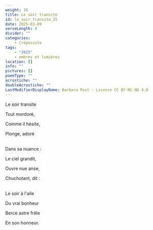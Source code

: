 ```yaml
---
weight: 16
title: Le soir transite
id: le_soir_transite_25
date: 2025-03-09
verseLength: 4
divider: ""
categories:
    - Crépuscule
tags:
    - "2025"
    - ombres et lumières
location: []
info: ""
pictures: []
poemType: ""
acrostiche: ""
doubleAcrostiche: ""
LastModifierDisplayName: Barbara Post - Licence CC BY-NC-ND 4.0
---
```

Le soir transite

Tout mordoré,

Comme il hésite,

Plonge, adoré

 \
Dans sa nuance :

Le ciel grandit,

Ouvre nue anse,

Chuchotant, dit :

 \
Le soir à l'aile

Du vrai bonheur

Berce astre frêle

En son honneur.
